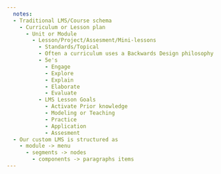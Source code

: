 ```yaml
---
  notes:
  - Traditional LMS/Course schema
    - Curriculum or Lesson plan
      - Unit or Module
        - Lesson/Project/Assesment/Mini-lessons
          - Standards/Topical
          - Often a curriculum uses a Backwards Design philosophy
          - 5e's
            - Engage
            - Explore
            - Explain
            - Elaborate
            - Evaluate
          - LMS Lesson Goals
            - Activate Prior knowledge
            - Modeling or Teaching
            - Practice
            - Application
            - Assesment
  - Our custom LMS is structured as
    - module -> menu
      - segments -> nodes
        - components -> paragraphs items
---
```

